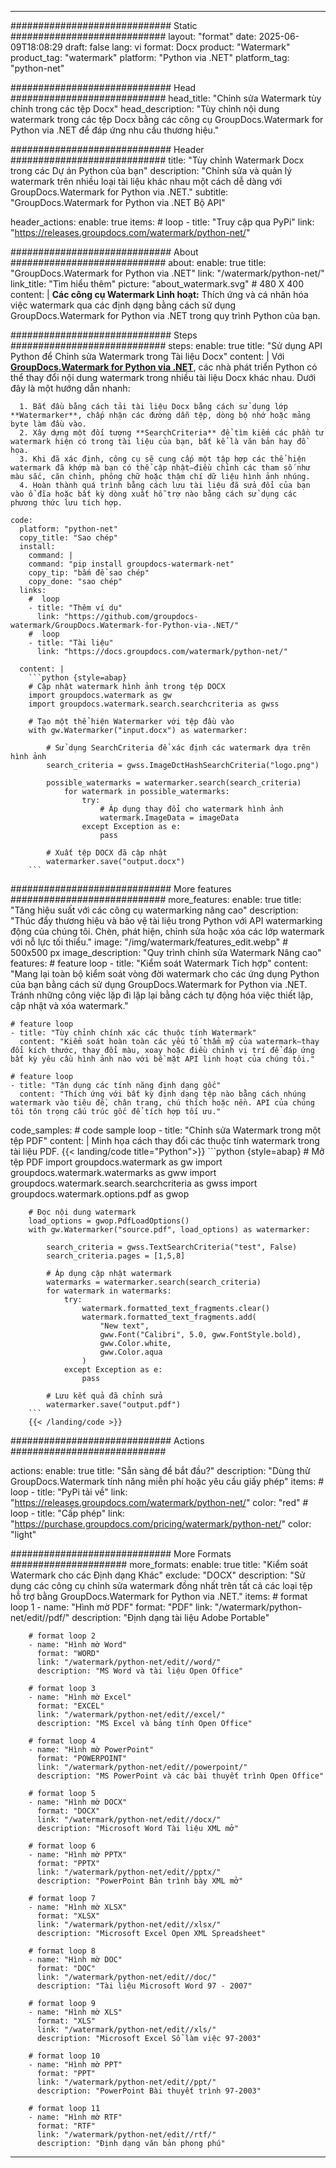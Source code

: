 
---
############################# Static ############################
layout: "format"
date:  2025-06-09T18:08:29
draft: false
lang: vi
format: Docx
product: "Watermark"
product_tag: "watermark"
platform: "Python via .NET"
platform_tag: "python-net"

############################# Head ############################
head_title: "Chỉnh sửa Watermark tùy chỉnh trong các tệp Docx"
head_description: "Tùy chỉnh nội dung watermark trong các tệp Docx bằng các công cụ GroupDocs.Watermark for Python via .NET để đáp ứng nhu cầu thương hiệu."

############################# Header ############################
title: "Tùy chỉnh Watermark Docx trong các Dự án Python của bạn" 
description: "Chỉnh sửa và quản lý watermark trên nhiều loại tài liệu khác nhau một cách dễ dàng với GroupDocs.Watermark for Python via .NET."
subtitle: "GroupDocs.Watermark for Python via .NET Bộ API" 

header_actions:
  enable: true
  items:
    #  loop
    - title: "Truy cập qua PyPi"
      link: "https://releases.groupdocs.com/watermark/python-net/"
      
############################# About ############################
about:
    enable: true
    title: "GroupDocs.Watermark for Python via .NET"
    link: "/watermark/python-net/"
    link_title: "Tìm hiểu thêm"
    picture: "about_watermark.svg" # 480 X 400
    content: |
       **Các công cụ Watermark Linh hoạt:** Thích ứng và cá nhân hóa việc watermark qua các định dạng bằng cách sử dụng GroupDocs.Watermark for Python via .NET trong quy trình Python của bạn.

############################# Steps ############################
steps:
    enable: true
    title: "Sử dụng API Python để Chỉnh sửa Watermark trong Tài liệu Docx"
    content: |
      Với **[GroupDocs.Watermark for Python via .NET](https://products.groupdocs.com/watermark/python-net/)**, các nhà phát triển Python có thể thay đổi nội dung watermark trong nhiều tài liệu Docx khác nhau. Dưới đây là một hướng dẫn nhanh: 
      
      1. Bắt đầu bằng cách tải tài liệu Docx bằng cách sử dụng lớp **Watermarker**, chấp nhận các đường dẫn tệp, dòng bộ nhớ hoặc mảng byte làm đầu vào.
      2. Xây dựng một đối tượng **SearchCriteria** để tìm kiếm các phần tử watermark hiện có trong tài liệu của bạn, bất kể là văn bản hay đồ họa.
      3. Khi đã xác định, công cụ sẽ cung cấp một tập hợp các thể hiện watermark đã khớp mà bạn có thể cập nhật—điều chỉnh các tham số như màu sắc, căn chỉnh, phông chữ hoặc thậm chí dữ liệu hình ảnh nhúng.
      4. Hoàn thành quá trình bằng cách lưu tài liệu đã sửa đổi của bạn vào ổ đĩa hoặc bất kỳ dòng xuất hỗ trợ nào bằng cách sử dụng các phương thức lưu tích hợp.
   
    code:
      platform: "python-net"
      copy_title: "Sao chép"
      install:
        command: |
        command: "pip install groupdocs-watermark-net"
        copy_tip: "bấm để sao chép"
        copy_done: "sao chép"
      links:
        #  loop
        - title: "Thêm ví dụ"
          link: "https://github.com/groupdocs-watermark/GroupDocs.Watermark-for-Python-via-.NET/"
        #  loop
        - title: "Tài liệu"
          link: "https://docs.groupdocs.com/watermark/python-net/"
          
      content: |
        ```python {style=abap}
        # Cập nhật watermark hình ảnh trong tệp DOCX
        import groupdocs.watermark as gw
        import groupdocs.watermark.search.searchcriteria as gwss

        # Tạo một thể hiện Watermarker với tệp đầu vào
        with gw.Watermarker("input.docx") as watermarker:

            # Sử dụng SearchCriteria để xác định các watermark dựa trên hình ảnh
            search_criteria = gwss.ImageDctHashSearchCriteria("logo.png")

            possible_watermarks = watermarker.search(search_criteria)
                for watermark in possible_watermarks:
                    try:
                        # Áp dụng thay đổi cho watermark hình ảnh
                        watermark.ImageData = imageData
                    except Exception as e:
                        pass

            # Xuất tệp DOCX đã cập nhật
            watermarker.save("output.docx")
        ```     

############################# More features ############################
more_features:
  enable: true
  title: "Tăng hiệu suất với các công cụ watermarking nâng cao"
  description: "Thúc đẩy thương hiệu và bảo vệ tài liệu trong Python với API watermarking động của chúng tôi. Chèn, phát hiện, chỉnh sửa hoặc xóa các lớp watermark với nỗ lực tối thiểu."
  image: "/img/watermark/features_edit.webp" # 500x500 px
  image_description: "Quy trình chỉnh sửa Watermark Nâng cao"
  features:
    # feature loop
    - title: "Kiểm soát Watermark Tích hợp"
      content: "Mang lại toàn bộ kiểm soát vòng đời watermark cho các ứng dụng Python của bạn bằng cách sử dụng GroupDocs.Watermark for Python via .NET. Tránh những công việc lặp đi lặp lại bằng cách tự động hóa việc thiết lập, cập nhật và xóa watermark."

    # feature loop
    - title: "Tùy chỉnh chính xác các thuộc tính Watermark"
      content: "Kiểm soát hoàn toàn các yếu tố thẩm mỹ của watermark—thay đổi kích thước, thay đổi màu, xoay hoặc điều chỉnh vị trí để đáp ứng bất kỳ yêu cầu hình ảnh nào với bề mặt API linh hoạt của chúng tôi."

    # feature loop
    - title: "Tận dụng các tính năng định dạng gốc"
      content: "Thích ứng với bất kỳ định dạng tệp nào bằng cách nhúng watermark vào tiêu đề, chân trang, chú thích hoặc nền. API của chúng tôi tôn trọng cấu trúc gốc để tích hợp tối ưu."
      
  code_samples:
    # code sample loop
    - title: "Chỉnh sửa Watermark trong một tệp PDF"
      content: |
        Minh họa cách thay đổi các thuộc tính watermark trong tài liệu PDF.
        {{< landing/code title="Python">}}
        ```python {style=abap}
        # Mở tệp PDF
        import groupdocs.watermark as gw
        import groupdocs.watermark.watermarks as gww
        import groupdocs.watermark.search.searchcriteria as gwss
        import groupdocs.watermark.options.pdf as gwop

        # Đọc nội dung watermark
        load_options = gwop.PdfLoadOptions()
        with gw.Watermarker("source.pdf", load_options) as watermarker:

            search_criteria = gwss.TextSearchCriteria("test", False)
            search_criteria.pages = [1,5,8]

            # Áp dụng cập nhật watermark
            watermarks = watermarker.search(search_criteria)
            for watermark in watermarks:
                try:
                    watermark.formatted_text_fragments.clear()
                    watermark.formatted_text_fragments.add(
                        "New text", 
                        gww.Font("Calibri", 5.0, gww.FontStyle.bold), 
                        gww.Color.white, 
                        gww.Color.aqua
                    )
                except Exception as e:
                    pass
        
            # Lưu kết quả đã chỉnh sửa
            watermarker.save("output.pdf")
        ```
        {{< /landing/code >}}


############################# Actions ############################

actions:
  enable: true
  title: "Sẵn sàng để bắt đầu?"
  description: "Dùng thử GroupDocs.Watermark tính năng miễn phí hoặc yêu cầu giấy phép"
  items:
    #  loop
    - title: "PyPi tải về"
      link: "https://releases.groupdocs.com/watermark/python-net/"
      color: "red"
        #  loop
    - title: "Cấp phép"
      link: "https://purchase.groupdocs.com/pricing/watermark/python-net/"
      color: "light"


############################# More Formats #####################
more_formats:
    enable: true
    title: "Kiểm soát Watermark cho các Định dạng Khác"
    exclude: "DOCX"
    description: "Sử dụng các công cụ chỉnh sửa watermark đồng nhất trên tất cả các loại tệp hỗ trợ bằng GroupDocs.Watermark for Python via .NET."
    items: 
        # format loop 1
        - name: "Hình mờ PDF"
          format: "PDF"
          link: "/watermark/python-net/edit//pdf/"
          description: "Định dạng tài liệu Adobe Portable"

        # format loop 2
        - name: "Hình mờ Word"
          format: "WORD"
          link: "/watermark/python-net/edit//word/"
          description: "MS Word và tài liệu Open Office"
          
        # format loop 3
        - name: "Hình mờ Excel"
          format: "EXCEL"
          link: "/watermark/python-net/edit//excel/"
          description: "MS Excel và bảng tính Open Office"

        # format loop 4
        - name: "Hình mờ PowerPoint"
          format: "POWERPOINT"
          link: "/watermark/python-net/edit//powerpoint/"
          description: "MS PowerPoint và các bài thuyết trình Open Office"

        # format loop 5
        - name: "Hình mờ DOCX"
          format: "DOCX"
          link: "/watermark/python-net/edit//docx/"
          description: "Microsoft Word Tài liệu XML mở"
          
        # format loop 6
        - name: "Hình mờ PPTX"
          format: "PPTX"
          link: "/watermark/python-net/edit//pptx/"
          description: "PowerPoint Bản trình bày XML mở"
          
        # format loop 7
        - name: "Hình mờ XLSX"
          format: "XLSX"
          link: "/watermark/python-net/edit//xlsx/"
          description: "Microsoft Excel Open XML Spreadsheet"

        # format loop 8
        - name: "Hình mờ DOC"
          format: "DOC"
          link: "/watermark/python-net/edit//doc/"
          description: "Tài liệu Microsoft Word 97 - 2007"

        # format loop 9
        - name: "Hình mờ XLS"
          format: "XLS"
          link: "/watermark/python-net/edit//xls/"
          description: "Microsoft Excel Sổ làm việc 97-2003"

        # format loop 10
        - name: "Hình mờ PPT"
          format: "PPT"
          link: "/watermark/python-net/edit//ppt/"
          description: "PowerPoint Bài thuyết trình 97-2003"

        # format loop 11
        - name: "Hình mờ RTF"
          format: "RTF"
          link: "/watermark/python-net/edit//rtf/"
          description: "Định dạng văn bản phong phú"

---